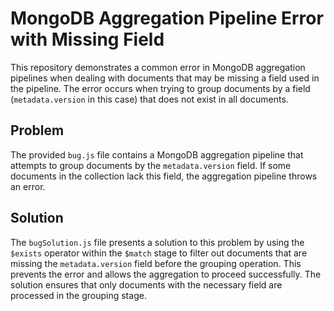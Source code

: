 # MongoDB Aggregation Pipeline Error with Missing Field

This repository demonstrates a common error in MongoDB aggregation pipelines when dealing with documents that may be missing a field used in the pipeline. The error occurs when trying to group documents by a field (`metadata.version` in this case) that does not exist in all documents. 

## Problem

The provided `bug.js` file contains a MongoDB aggregation pipeline that attempts to group documents by the `metadata.version` field. If some documents in the collection lack this field, the aggregation pipeline throws an error.

## Solution

The `bugSolution.js` file presents a solution to this problem by using the `$exists` operator within the `$match` stage to filter out documents that are missing the `metadata.version` field before the grouping operation. This prevents the error and allows the aggregation to proceed successfully.  The solution ensures that only documents with the necessary field are processed in the grouping stage.